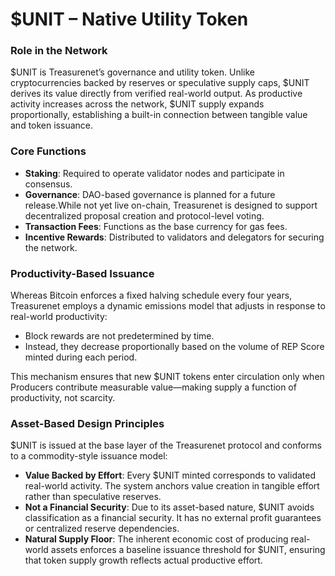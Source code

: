 # $UNIT – Native Utility Token

### **Role in the Network**

$UNIT is Treasurenet’s governance and utility token. Unlike cryptocurrencies backed by reserves or speculative supply caps, $UNIT derives its value directly from verified real-world output. As productive activity increases across the network, $UNIT supply expands proportionally, establishing a built-in connection between tangible value and token issuance.

### **Core Functions**

* **Staking**: Required to operate validator nodes and participate in consensus.  
* **Governance**: DAO-based governance is planned for a future release.While not yet live on-chain, Treasurenet is designed to support decentralized proposal creation and protocol-level voting.  
* **Transaction Fees**: Functions as the base currency for gas fees.  
* **Incentive Rewards**: Distributed to validators and delegators for securing the network.

### **Productivity-Based Issuance**

Whereas Bitcoin enforces a fixed halving schedule every four years, Treasurenet employs a dynamic emissions model that adjusts in response to real-world productivity:

* Block rewards are not predetermined by time.  
* Instead, they decrease proportionally based on the volume of REP Score minted during each period.

This mechanism ensures that new $UNIT tokens enter circulation only when Producers contribute measurable value—making supply a function of productivity, not scarcity.


### **Asset-Based Design Principles**

$UNIT is issued at the base layer of the Treasurenet protocol and conforms to a commodity-style issuance model:

* **Value Backed by Effort**: Every $UNIT minted corresponds to validated real-world activity. The system anchors value creation in tangible effort rather than speculative reserves.  
* **Not a Financial Security**: Due to its asset-based nature, $UNIT avoids classification as a financial security. It has no external profit guarantees or centralized reserve dependencies.  
* **Natural Supply Floor**:  The inherent economic cost of producing real-world assets enforces a baseline issuance threshold for $UNIT, ensuring that token supply growth reflects actual productive effort.